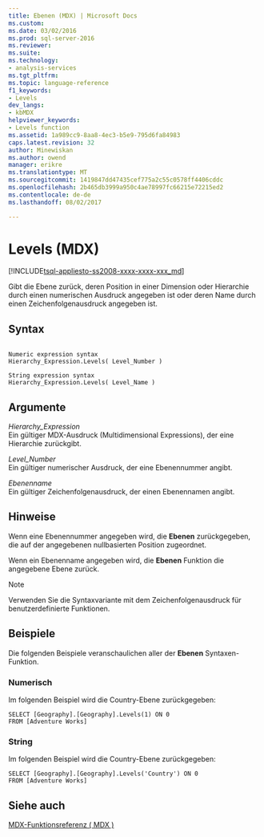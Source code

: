 ```yaml
---
title: Ebenen (MDX) | Microsoft Docs
ms.custom: 
ms.date: 03/02/2016
ms.prod: sql-server-2016
ms.reviewer: 
ms.suite: 
ms.technology:
- analysis-services
ms.tgt_pltfrm: 
ms.topic: language-reference
f1_keywords:
- Levels
dev_langs:
- kbMDX
helpviewer_keywords:
- Levels function
ms.assetid: 1a989cc9-8aa8-4ec3-b5e9-795d6fa84983
caps.latest.revision: 32
author: Minewiskan
ms.author: owend
manager: erikre
ms.translationtype: MT
ms.sourcegitcommit: 1419847dd47435cef775a2c55c0578ff4406cddc
ms.openlocfilehash: 2b465db3999a950c4ae78997fc66215e72215ed2
ms.contentlocale: de-de
ms.lasthandoff: 08/02/2017

---
```

# <a name="levels-mdx"></a>Levels (MDX)
[!INCLUDE[tsql-appliesto-ss2008-xxxx-xxxx-xxx_md](../includes/tsql-appliesto-ss2008-xxxx-xxxx-xxx-md.md)]

  Gibt die Ebene zurück, deren Position in einer Dimension oder Hierarchie durch einen numerischen Ausdruck angegeben ist oder deren Name durch einen Zeichenfolgenausdruck angegeben ist.  
  
## <a name="syntax"></a>Syntax  
  
```  
  
Numeric expression syntax  
Hierarchy_Expression.Levels( Level_Number )  
  
String expression syntax  
Hierarchy_Expression.Levels( Level_Name )  
```  
  
## <a name="arguments"></a>Argumente  
 *Hierarchy_Expression*  
 Ein gültiger MDX-Ausdruck (Multidimensional Expressions), der eine Hierarchie zurückgibt.  
  
 *Level_Number*  
 Ein gültiger numerischer Ausdruck, der eine Ebenennummer angibt.  
  
 *Ebenenname*  
 Ein gültiger Zeichenfolgenausdruck, der einen Ebenennamen angibt.  
  
## <a name="remarks"></a>Hinweise  
 Wenn eine Ebenennummer angegeben wird, die **Ebenen** zurückgegeben, die auf der angegebenen nullbasierten Position zugeordnet.  
  
 Wenn ein Ebenenname angegeben wird, die **Ebenen** Funktion die angegebene Ebene zurück.  
  
> [!NOTE]  
>  Verwenden Sie die Syntaxvariante mit dem Zeichenfolgenausdruck für benutzerdefinierte Funktionen.  
  
## <a name="examples"></a>Beispiele  
 Die folgenden Beispiele veranschaulichen aller der **Ebenen** Syntaxen-Funktion.  
  
### <a name="numeric"></a>Numerisch  
 Im folgenden Beispiel wird die Country-Ebene zurückgegeben:  
  
```  
SELECT [Geography].[Geography].Levels(1) ON 0  
FROM [Adventure Works]  
```  
  
### <a name="string"></a>String  
 Im folgenden Beispiel wird die Country-Ebene zurückgegeben:  
  
```  
SELECT [Geography].[Geography].Levels('Country') ON 0  
FROM [Adventure Works]  
```  
  
## <a name="see-also"></a>Siehe auch  
 [MDX-Funktionsreferenz &#40; MDX &#41;](../mdx/mdx-function-reference-mdx.md)  
  
  

